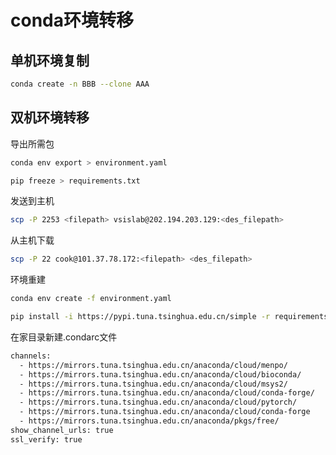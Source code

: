 # conda环境转移

## 单机环境复制

```bash
conda create -n BBB --clone AAA
```



## 双机环境转移

导出所需包

```bash
conda env export > environment.yaml
```

```bash
pip freeze > requirements.txt
```

发送到主机

```bash
scp -P 2253 <filepath> vsislab@202.194.203.129:<des_filepath>
```

从主机下载

```bash
scp -P 22 cook@101.37.78.172:<filepath> <des_filepath>
```

环境重建

```bash
conda env create -f environment.yaml
```

```bash
pip install -i https://pypi.tuna.tsinghua.edu.cn/simple -r requirements.txt
```

在家目录新建.condarc文件

```bash
channels:
  - https://mirrors.tuna.tsinghua.edu.cn/anaconda/cloud/menpo/
  - https://mirrors.tuna.tsinghua.edu.cn/anaconda/cloud/bioconda/
  - https://mirrors.tuna.tsinghua.edu.cn/anaconda/cloud/msys2/
  - https://mirrors.tuna.tsinghua.edu.cn/anaconda/cloud/conda-forge/
  - https://mirrors.tuna.tsinghua.edu.cn/anaconda/cloud/pytorch/
  - https://mirrors.tuna.tsinghua.edu.cn/anaconda/cloud/conda-forge
  - https://mirrors.tuna.tsinghua.edu.cn/anaconda/pkgs/free/
show_channel_urls: true
ssl_verify: true
```

